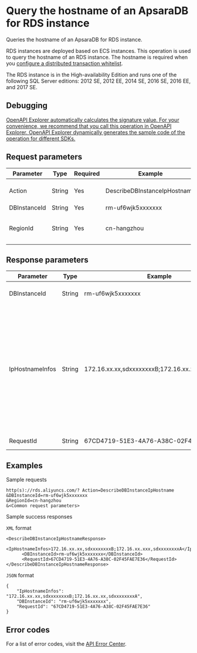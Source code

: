 # Query the hostname of an ApsaraDB for RDS instance

Queries the hostname of an ApsaraDB for RDS instance.

RDS instances are deployed based on ECS instances. This operation is used to query the hostname of an RDS instance. The hostname is required when you [configure a distributed transaction whitelist](~~124321~~).

The RDS instance is in the High-availability Edition and runs one of the following SQL Server editions: 2012 SE, 2012 EE, 2014 SE, 2016 SE, 2016 EE, and 2017 SE.

## Debugging

[OpenAPI Explorer automatically calculates the signature value. For your convenience, we recommend that you call this operation in OpenAPI Explorer. OpenAPI Explorer dynamically generates the sample code of the operation for different SDKs.](https://api.aliyun.com/#product=Rds&api=DescribeDBInstanceIpHostname&type=RPC&version=2014-08-15)

## Request parameters

|Parameter|Type|Required|Example|Description|
|---------|----|--------|-------|-----------|
|Action|String|Yes|DescribeDBInstanceIpHostname|The operation that you want to perform. Set the value to **DescribeDBInstanceIpHostname**. |
|DBInstanceId|String|Yes|rm-uf6wjk5xxxxxxx|The ID of the RDS instance. |
|RegionId|String|Yes|cn-hangzhou|The region ID of the RDS instance. You can call the [DescribeRegions](~~26243~~) operation to query the most recent region list. |

## Response parameters

|Parameter|Type|Example|Description|
|---------|----|-------|-----------|
|DBInstanceId|String|rm-uf6wjk5xxxxxxx|The ID of the RDS instance. |
|IpHostnameInfos|String|172.16.xx.xx,sdxxxxxxxxB;172.16.xx.xx,sdxxxxxxxxA|The private IP addresses and hostnames of the primary and standby RDS instances. Format: IP address 1,Hostname 1;IP address 2,Hostname 2. |
|RequestId|String|67CD4719-51E3-4A76-A38C-02F45FAE7E36|The ID of the request. |

## Examples

Sample requests

```
http(s)://rds.aliyuncs.com/? Action=DescribeDBInstanceIpHostname
&DBInstanceId=rm-uf6wjk5xxxxxxx	
&RegionId=cn-hangzhou
&<Common request parameters>
```

Sample success responses

`XML` format

```
<DescribeDBInstanceIpHostnameResponse>
  <IpHostnameInfos>172.16.xx.xx,sdxxxxxxxxB;172.16.xx.xxx,sdxxxxxxxxA</IpHostnameInfos>
	  <DBInstanceId>rm-uf6wjk5xxxxxxx</DBInstanceId>
	  <RequestId>67CD4719-51E3-4A76-A38C-02F45FAE7E36</RequestId>
</DescribeDBInstanceIpHostnameResponse>
```

`JSON` format

```
{
	"IpHostnameInfos": "172.16.xx.xx,sdxxxxxxxxB;172.16.xx.xx,sdxxxxxxxxA",
	"DBInstanceId": "rm-uf6wjk5xxxxxxx",
	"RequestId": "67CD4719-51E3-4A76-A38C-02F45FAE7E36"
}
```

## Error codes

For a list of error codes, visit the [API Error Center](https://error-center.alibabacloud.com/status/product/Rds).

